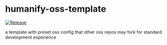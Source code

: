 # humanify-oss-template

[![Release](https://github.com/0xGravityLabs/humanify-oss-template/actions/workflows/release.yml/badge.svg?branch=next)](https://github.com/0xGravityLabs/humanify-oss-template/actions/workflows/release.yml)

a template with preset oss config that other oss repos may fork for standard development experience
